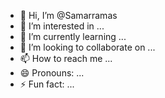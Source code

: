 - 👋 Hi, I’m @Samarramas
- 👀 I’m interested in ...
- 🌱 I’m currently learning ...
- 💞️ I’m looking to collaborate on ...
- 📫 How to reach me ...
- 😄 Pronouns: ...
- ⚡ Fun fact: ...

<!---
Samarramas/Samarramas is a ✨ special ✨ repository because its `README.md` (this file) appears on your GitHub profile.
You can click the Preview link to take a look at your changes.
--->
